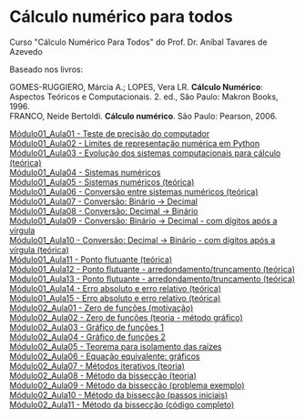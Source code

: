 # Cálculo numérico para todos

Curso "Cálculo Numérico Para Todos" do Prof. Dr. Aníbal Tavares de Azevedo

Baseado nos livros:

GOMES-RUGGIERO, Márcia A.; LOPES, Vera LR. **Cálculo Numérico**: Aspectos Teóricos e Computacionais. 2. ed., São Paulo: Makron Books, 1996.<br />
FRANCO, Neide Bertoldi. **Cálculo numérico**. São Paulo: Pearson, 2006.


[Módulo01_Aula01 - Teste de precisão do computador](/CNPT_01_01.ipynb) <br />
[Módulo01_Aula02 - Limites de representação numérica em Python](/CNPT_01_02.ipynb) <br />
[Módulo01_Aula03 - Evolução dos sistemas computacionais para cálculo (teórica)](/CNPT_01_03.ipynb) <br />
[Módulo01_Aula04 - Sistemas numéricos](/CNPT_01_04.ipynb) <br />
[Módulo01_Aula05 - Sistemas numéricos (teórica)](/CNPT_01_05.ipynb) <br />
[Módulo01_Aula06 - Conversão entre sistemas numéricos (teórica)](/CNPT_01_06.ipynb) <br />
[Módulo01_Aula07 - Conversão: Binário -> Decimal](/CNPT_01_07.ipynb) <br />
[Módulo01_Aula08 - Conversão: Decimal -> Binário](/CNPT_01_08.ipynb) <br />
[Módulo01_Aula09 - Conversão: Binário -> Decimal - com dígitos após a vírgula](/CNPT_01_09.ipynb) <br />
[Módulo01_Aula10 - Conversão: Decimal -> Binário - com dígitos após a vírgula (teórica)](/CNPT_01_10.ipynb) <br />
[Módulo01_Aula11 - Ponto flutuante (teórica)](/CNPT_01_11.ipynb) <br />
[Módulo01_Aula12 - Ponto flutuante - arredondamento/truncamento (teórica)](/CNPT_01_12.ipynb) <br />
[Módulo01_Aula13 - Ponto flutuante - arredondamento/truncamento (teórica)](/CNPT_01_13.ipynb) <br />
[Módulo01_Aula14 - Erro absoluto e erro relativo (teórica)](/CNPT_01_14.ipynb) <br />
[Módulo01_Aula15 - Erro absoluto e erro relativo (teórica)](/CNPT_01_15.ipynb) <br />
[Módulo02_Aula01 - Zero de funções (motivação)](/CNPT_02_01.ipynb) <br />
[Módulo02_Aula02 - Zero de funções (teoria - método gráfico)](/CNPT_02_02.ipynb) <br />
[Módulo02_Aula03 - Gráfico de funções 1](/CNPT_02_03.ipynb) <br />
[Módulo02_Aula04 - Gráfico de funções 2](/CNPT_02_04.ipynb) <br />
[Módulo02_Aula05 - Teorema para isolamento das raízes](/CNPT_02_05.ipynb) <br />
[Módulo02_Aula06 - Equação equivalente: gráficos](/CNPT_02_06.ipynb) <br />
[Módulo02_Aula07 - Métodos iterativos (teoria)](/CNPT_02_07.ipynb) <br />
[Módulo02_Aula08 - Método da bissecção (teoria)](/CNPT_02_08.ipynb) <br />
[Módulo02_Aula09 - Método da bissecção (problema exemplo)](/CNPT_02_09.ipynb) <br />
[Módulo02_Aula10 - Método da bissecção (passos iniciais)](/CNPT_02_10.ipynb) <br />
[Módulo02_Aula11 - Método da bissecção (código completo)](/CNPT_02_10.ipynb) <br />
